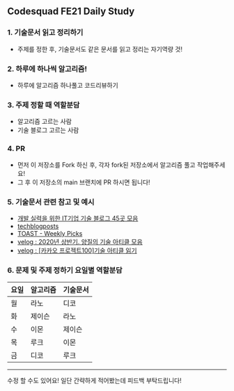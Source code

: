 ## Codesquad FE21 Daily Study

### **1.** 기술문서 읽고 정리하기
- 주제를 정한 후, 기술문서도 같은 문서를 읽고 정리는 자기역량 것!

### **2.** 하루에 하나씩 알고리즘!
- 하루에 알고리즘 하나풀고 코드리뷰하기

### **3.** 주제 정할 때 역할분담
- 알고리즘 고르는 사람  
- 기술 블로그 고르는 사람

### **4.** PR
- 먼저 이 저장소를 Fork 하신 후, 각자 fork된 저장소에서 알고리즘 풀고 작업해주세요!
- 그 후 이 저장소의 main 브랜치에 PR 하시면 됩니다!

### **5.** 기술문서 관련 참고 및 예시
- [개발 실력을 위한 IT기업 기술 블로그 45곳 모음](https://brunch.co.kr/@sicle-official/35)
- [techblogposts](https://techblogposts.com/)
- [TOAST - Weekly Picks](https://ui.toast.com/weekly-pick/ko)
- [velog : 2020년 상반기. 양질의 기술 아티클 모음](https://velog.io/@rkdrhksdn/2020년-상반기-양질의-기술-아티클-모음집)
- [velog : [카카오 프로젝트100]기술 아티클 읽기](https://velog.io/@yujo/kakao-project-100-it-article)

### **6.** 문제 및 주제 정하기 요일별 역할분담
|요일 | 알고리즘 | 기술문서|
|----|--------|-------|
| 월 |  라노   |   디코  |
| 화 |  제이슨  |  라노   |
| 수 |   이몬  |  제이슨  |
| 목 |  루크   |   이몬   |
| 금 |  디코   |   루크   |

---

수정 할 수도 있어요! 일단 간략하게 적어봤는데 피드백 부탁드립니다!
